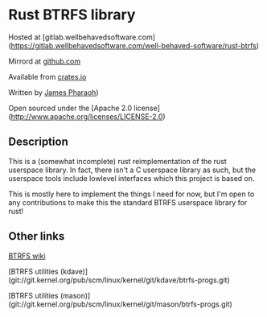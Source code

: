 # Rust BTRFS library

Hosted at [gitlab.wellbehavedsoftware.com]
(https://gitlab.wellbehavedsoftware.com/well-behaved-software/rust-btrfs)

Mirrord at [github.com](https://github.com/wellbehavedsoftware/rust-btrfs)

Available from [crates.io](https://crates.io/crates/btrfs)

Written by [James Pharaoh](mailto:james@wellbehavedsoftware.com))

Open sourced under the [Apache 2.0 license]
(http://www.apache.org/licenses/LICENSE-2.0)

## Description

This is a (somewhat incomplete) rust reimplementation of the rust userspace
library. In fact, there isn't a C userspace library as such, but the userspace
tools include lowlevel interfaces which this project is based on.

This is mostly here to implement the things I need for now, but I'm open to any
contributions to make this the standard BTRFS userspace library for rust!

## Other links

[BTRFS wiki](https://btrfs.wiki.kernel.org/index.php/Main_Page)

[BTRFS utilities (kdave)]
(git://git.kernel.org/pub/scm/linux/kernel/git/kdave/btrfs-progs.git)

[BTRFS utilities (mason)]
(git://git.kernel.org/pub/scm/linux/kernel/git/mason/btrfs-progs.git)
